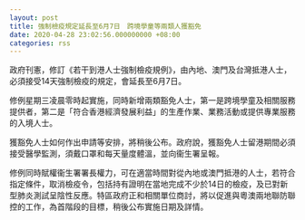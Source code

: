```yaml
---
layout: post
title: 強制檢疫規定延長至6月7日　跨境學童等兩類人獲豁免
date: 2020-04-28 23:02:56.000000000 +08:00
categories: rss
---
```


政府刊憲，修訂《若干到港人士強制檢疫規例》，由內地、澳門及台灣抵港人士，必須接受14天強制檢疫的規定，會延長至6月7日。

修例星期三凌晨零時起實施，同時新增兩類豁免人士，第一是跨境學童及相關服務提供者，第二是「符合香港經濟發展利益」的生產作業、業務活動或提供專業服務的入境人士。

獲豁免人士如何作出申請等安排，將稍後公布。政府說，獲豁免人士留港期間必須接受醫學監測，須戴口罩和每天量度體溫，並向衞生署呈報。

修例同時賦權衞生署署長權力，可在適當時間對從內地或澳門抵港的人士，若符合指定條件，取消檢疫令，包括持有證明在當地完成不少於14日的檢疫，及已對新型肺炎測試呈陰性反應。特區政府正和相關單位商討，將以促進與粵澳兩地聯防聯控的工作，為首階段的目標，稍後公布實施日期及詳情。
